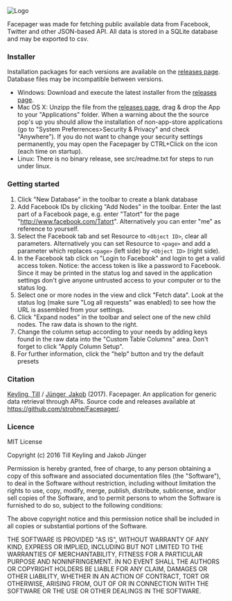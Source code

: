 ﻿![Logo](https://raw.github.com/strohne/Facepager/master/icons/icon_facepager.png)

Facepager was made for fetching public available data from Facebook, Twitter and other JSON-based API. 
All data is stored in a SQLite database and may be exported to csv. 

### Installer

Installation packages for each versions are available on the [releases page](https://github.com/strohne/Facepager/releases). Database files may be incompatible between versions.

- Windows: Download and execute the latest installer from the [releases page](https://github.com/strohne/Facepager/releases).
- Mac OS X: Unzipp the file from the [releases page](https://github.com/strohne/Facepager/releases), drag & drop the App to your "Applications" folder. When a warning about the the source pop's up you should allow the installation of non-app-store applications (go to "System Preferrences>Security & Privacy" and check "Anywhere"). If you do not want to change your security settings permanently, you may open the Facepager by CTRL+Click on the icon (each time on startup).
- Linux: There is no binary release, see src/readme.txt for steps to run under linux.

### Getting started

1. Click "New Database" in the toolbar to create a blank database
2. Add Facebook IDs by clicking "Add Nodes" in the toolbar. Enter the last part of a Facebook page, e.g. enter "Tatort" for the page "http://www.facebook.com/Tatort". Alternatively you can enter "me" as reference to yourself.
3. Select the Facebook tab and set Resource to `<Object ID>`, clear all parameters. Alternatively you can set Resource to `<page>` and add a parameter which replaces `<page>` (left side) by `<Object ID>` (right side).
4. In the Facebook tab click on "Login to Facebook" and login to get a valid access token. Notice: the access token is like a password to Facebook. Since it may be printed in the status log and saved in the application settings don't give anyone untrusted access to your computer or to the status log.
5. Select one or more nodes in the view and click "Fetch data". Look at the status log (make sure "Log all requests" was enabled) to see how the URL is assembled from your settings.
6. Click "Expand nodes" in the toolbar and select one of the new child nodes. The raw data is shown to the right.
7. Change the column setup according to your needs by adding keys found in the raw data into the "Custom Table Columns" area. Don't forget to click "Apply Column Setup".
8. For further information, click the "help" button and try the default presets


### Citation

[Keyling, Till](http://tillkeyling.com/) / [Jünger, Jakob](https://ipk.uni-greifswald.de/kommunikationswissenschaft/jakob-juenger/) (2017). Facepager. An application for generic data retrieval through APIs. Source code and releases available at https://github.com/strohne/Facepager/.

### Licence


MIT License

Copyright (c) 2016 Till Keyling and Jakob Jünger

Permission is hereby granted, free of charge, to any person obtaining a copy
of this software and associated documentation files (the "Software"), to deal
in the Software without restriction, including without limitation the rights
to use, copy, modify, merge, publish, distribute, sublicense, and/or sell
copies of the Software, and to permit persons to whom the Software is
furnished to do so, subject to the following conditions:

The above copyright notice and this permission notice shall be included in all
copies or substantial portions of the Software.

THE SOFTWARE IS PROVIDED "AS IS", WITHOUT WARRANTY OF ANY KIND, EXPRESS OR
IMPLIED, INCLUDING BUT NOT LIMITED TO THE WARRANTIES OF MERCHANTABILITY,
FITNESS FOR A PARTICULAR PURPOSE AND NONINFRINGEMENT. IN NO EVENT SHALL THE
AUTHORS OR COPYRIGHT HOLDERS BE LIABLE FOR ANY CLAIM, DAMAGES OR OTHER
LIABILITY, WHETHER IN AN ACTION OF CONTRACT, TORT OR OTHERWISE, ARISING FROM,
OUT OF OR IN CONNECTION WITH THE SOFTWARE OR THE USE OR OTHER DEALINGS IN THE
SOFTWARE.

